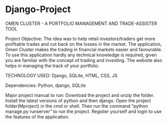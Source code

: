 # Django-Project
OMEN CLUSTER - 
A PORTFOLIO MANAGEMENT AND TRADE-ASSISTER TOOL

Project Objective:
The idea was to help retail investors/traders get more profitable trades and cut back on the losses in the market.
The application, Omen Cluster makes the trading in financial markets easier and favourable.
To use this application hardly any technical knowledge is required, given you are familiar with the concept of trading and investing.
The website also helps in managing the track of your portfolio.

TECHNOLOGY USED:
Django, SQLite, HTML, CSS, JS

Dependencies:
Python, django, SQLite

Major project manual to run:
Download the project and unzip the folder.
Install the latest versions of python and then django.
Open the project folder(Mproject) in the cmd or shell.
Then run the command “python manage.py runserver” to run the project. 
Register yourself and login to use the features of the application. 



